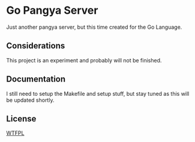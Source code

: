 # Go Pangya Server

Just another pangya server, but this time created for the Go Language.

##  Considerations

This project is an experiment and probably will not be finished.

## Documentation

I still need to setup the Makefile and setup stuff, but stay tuned as this will be updated shortly.

## License

[WTFPL](https://choosealicense.com/licenses/wtfpl/)

